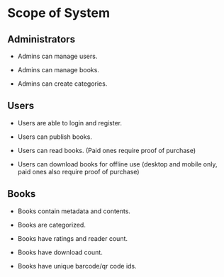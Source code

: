 # Scope of System

## Administrators

- Admins can manage users.

- Admins can manage books.

- Admins can create categories.

## Users

- Users are able to login and register.

- Users can publish books.

- Users can read books. (Paid ones require proof of purchase)

- Users can download books for offline use (desktop and mobile only, paid ones also require proof of purchase)

## Books

- Books contain metadata and contents.

- Books are categorized.

- Books have ratings and reader count.

- Books have download count.

- Books have unique barcode/qr code ids.
